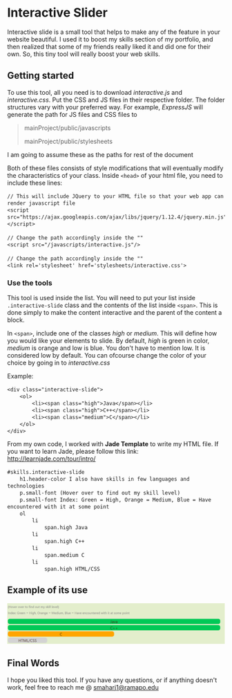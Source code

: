 # Interactive Slider
Interactive slide is a small tool that helps to make any of the feature in your website beautiful. I used it to boost my skills section of my portfolio, and then realized that some of my friends really liked it and did one for their own.
So, this tiny tool will really boost your web skills.

## Getting started
To use this tool, all you need is to download *interactive.js* and *interactive.css*. Put the CSS and JS files in their respective folder. The folder structures vary with your preferred way.
For example, *ExpressJS* will generate the path for JS files and CSS files to
> mainProject/public/javascripts
>
> mainProject/public/stylesheets

I am going to assume these as the paths for rest of the document

Both of these files consists of style modifications that will eventually modify the characteristics of your class.
Inside `<head>` of your html file, you need to include these lines:

    // This will include JQuery to your HTML file so that your web app can render javascript file
    <script src="https://ajax.googleapis.com/ajax/libs/jquery/1.12.4/jquery.min.js"></script>
    
    // Change the path accordingly inside the ""
    <script src="/javascripts/interactive.js"/>

    // Change the path accordingly inside the ""
    <link rel='stylesheet' href='stylesheets/interactive.css'>

### Use the tools
This tool is used inside the list. You will need to put your list inside `.interactive-slide` class and the contents of the list inside `<span>`. This is done simply to make the content interactive and the parent of the content 
a block. 

In `<span>`, include one of the classes *high* or *medium*. This will define how you would like your elements to slide. By default, *high* is green in color, *medium* is orange and low is blue. You don't have to mention low. 
It is considered low by default. You can ofcourse change the color of your choice by going in to *interactive.css*

Example: 

    <div class="interactive-slide">
        <ol>
            <li><span class="high">Java</span></li>
            <li><span class="high">C++</span></li>
            <li><span class="medium">C</span></li>
        </ol>
    </div>

From my own code, I worked with **Jade Template** to write my HTML file. If you want to learn Jade, please follow this link: http://learnjade.com/tour/intro/

    #skills.interactive-slide
        h1.header-color I also have skills in few languages and technologies
        p.small-font (Hover over to find out my skill level)
        p.small-font Index: Green = High, Orange = Medium, Blue = Have encountered with it at some point
        ol
            li
                span.high Java 
            li
                span.high C++
            li
                span.medium C
            li
                span.high HTML/CSS

## Example of its use
![Alt text](https://github.com/smaharj1/Interactive-Slider/blob/master/Capture.PNG?raw=true "Example view")


## Final Words
I hope you liked this tool. If you have any questions, or if anything doesn't work, feel free to reach me @ smaharj1@ramapo.edu
